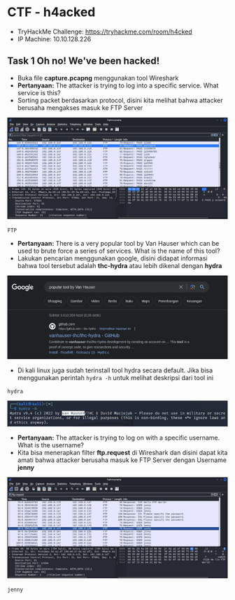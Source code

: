 # CTF - h4acked
- TryHackMe Challenge: https://tryhackme.com/room/h4cked
- IP Machine: 10.10.128.226

## Task 1 Oh no! We've been hacked!
- Buka file **capture.pcapng** menggunakan tool Wireshark
- **Pertanyaan:** The attacker is trying to log into a specific service. What service is this?
- Sorting packet berdasarkan protocol, disini kita melihat bahwa attacker berusaha mengakses masuk ke FTP Server

![alt text](https://github.com/rahardian-dwi-saputra/TryHackMe-WriteUps/blob/main/h4cked/assets/hk%201.JPG)

```sh
FTP
```
- **Pertanyaan:** There is a very popular tool by Van Hauser which can be used to brute force a series of services. What is the name of this tool?
- Lakukan pencarian menggunakan google, disini didapat informasi bahwa tool tersebut adalah **thc-hydra** atau lebih dikenal dengan **hydra**

![alt text](https://github.com/rahardian-dwi-saputra/TryHackMe-WriteUps/blob/main/h4cked/assets/hk%202.JPG)

- Di kali linux juga sudah terinstall tool hydra secara default. Jika bisa menggunakan perintah `hydra -h` untuk melihat deskripsi dari tool ini  
```sh
hydra
```

![alt text](https://github.com/rahardian-dwi-saputra/TryHackMe-WriteUps/blob/main/h4cked/assets/hk%203.JPG)

- **Pertanyaan:** The attacker is trying to log on with a specific username. What is the username?
- Kita bisa menerapkan filter **ftp.request** di Wireshark dan disini dapat kita amati bahwa attacker berusaha masuk ke FTP Server dengan Username **jenny**

![alt text](https://github.com/rahardian-dwi-saputra/TryHackMe-WriteUps/blob/main/h4cked/assets/hk%204.JPG)

```sh
jenny
```